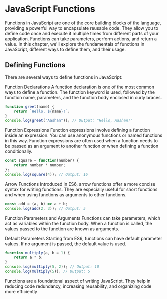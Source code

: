 # JavaScript Functions

Functions in JavaScript are one of the core building blocks of the language, providing a powerful way to encapsulate reusable code. They allow you to define code once and execute it multiple times from different parts of your application. Functions can take parameters, perform actions, and return a value. In this chapter, we'll explore the fundamentals of functions in JavaScript, different ways to define them, and their usage.


## Defining Functions

There are several ways to define functions in JavaScript:

Function Declarations
A function declaration is one of the most common ways to define a function. The function keyword is used, followed by the function name, parameters, and the function body enclosed in curly braces.

```javascript
function greet(name) {
    return `Hello, ${name}!`;
}
console.log(greet("Aashan")); // Output: "Hello, Aashan!"
```

Function Expressions
Function expressions involve defining a function inside an expression. You can use anonymous functions or named functions in this way. Function expressions are often used when a function needs to be passed as an argument to another function or when defining a function conditionally.

```javascript
const square = function(number) {
    return number * number;
};
console.log(square(4)); // Output: 16

```

Arrow Functions
Introduced in ES6, arrow functions offer a more concise syntax for writing functions. They are especially useful for short functions and when using functions as arguments to other functions.

```javascript
const add = (a, b) => a + b;
console.log(add(2, 3)); // Output: 5
```

Function Parameters and Arguments
Functions can take parameters, which act as variables within the function body. When a function is called, the values passed to the function are known as arguments.

Default Parameters
Starting from ES6, functions can have default parameter values. If no argument is passed, the default value is used.

```javascript
function multiply(a, b = 1) {
    return a * b;
}
console.log(multiply(5, 2)); // Output: 10
console.log(multiply(5)); // Output: 5

```
Functions are a foundational aspect of writing JavaScript. They help in reducing code redundancy, increasing reusability, and organizing code more efficiently
